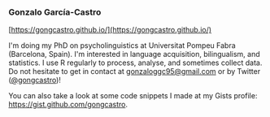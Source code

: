 ###  Gonzalo García-Castro

[https://gongcastro.github.io/](https://gongcastro.github.io/)

I'm doing my PhD on psycholinguistics at Universitat Pompeu Fabra (Barcelona, Spain). I'm interested in language acquisition, bilingualism, and statistics. I use R regularly to process, analyse, and sometimes collect data. Do not hesitate to get in contact at gonzaloggc95@gmail.com or by Twitter ([@gongcastro](https://twitter.com/gongcastro))!

You can also take a look at some code snippets I made at my Gists profile: https://gist.github.com/gongcastro.

